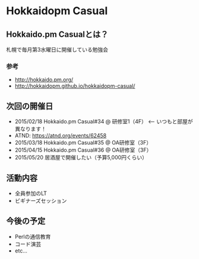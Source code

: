 # Hokkaidopm Casual

## Hokkaido.pm Casualとは？

札幌で毎月第3水曜日に開催している勉強会

### 参考
 
 - http://hokkaido.pm.org/
 - http://hokkaidopm.github.io/hokkaidopm-casual/

## 次回の開催日

 - 2015/02/18 Hokkaido.pm Casual#34 @ 研修室1（4F） <-- いつもと部屋が異なります！
  - ATND: https://atnd.org/events/62458
 - 2015/03/18 Hokkaido.pm Casual#35 @ OA研修室（3F）
 - 2015/04/15 Hokkaido.pm Casual#36 @ OA研修室（3F）
 - 2015/05/20 居酒屋で開催したい（予算5,000円くらい）

## 活動内容

 - 全員参加のLT
 - ビギナーズセッション

## 今後の予定

 - Perlの通信教育
 - コード演芸
 - etc...
